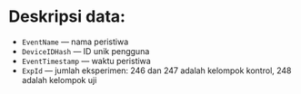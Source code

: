 # Deskripsi data:

- `EventName` — nama peristiwa
- `DeviceIDHash` — ID unik pengguna
- `EventTimestamp` — waktu peristiwa
- `ExpId` — jumlah eksperimen: 246 dan 247 adalah kelompok kontrol, 248 adalah kelompok uji